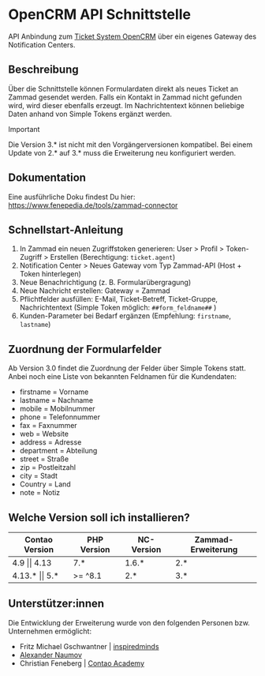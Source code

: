 # OpenCRM API Schnittstelle
API Anbindung zum [Ticket System OpenCRM](https://opencrm.com/) über ein eigenes Gateway des Notification Centers.

## Beschreibung
Über die Schnittstelle können Formulardaten direkt als neues Ticket an Zammad gesendet werden. Falls ein Kontakt in Zammad nicht gefunden wird, wird dieser ebenfalls erzeugt. Im Nachrichtentext können beliebige Daten anhand von Simple Tokens ergänzt werden.

> [!IMPORTANT]  
> Die Version 3.* ist nicht mit den Vorgängerversionen kompatibel. Bei einem Update von 2.* auf 3.* muss die Erweiterung neu konfiguriert werden.

## Dokumentation
Eine ausführliche Doku findest Du hier: https://www.fenepedia.de/tools/zammad-connector

## Schnellstart-Anleitung
1. In Zammad ein neuen Zugriffstoken generieren: User > Profil > Token-Zugriff > Erstellen (Berechtigung: `ticket.agent`)
2. Notification Center > Neues Gateway vom Typ Zammad-API (Host + Token hinterlegen)
3. Neue Benachrichtigung (z. B. Formularübergragung)
4. Neue Nachricht erstellen: Gateway = Zammad
5. Pflichtfelder ausfüllen: E-Mail, Ticket-Betreff, Ticket-Gruppe, Nachrichtentext (Simple Token möglich: `##form_feldname##` )
6. Kunden-Parameter bei Bedarf ergänzen (Empfehlung: `firstname`, `lastname`)

## Zuordnung der Formularfelder
Ab Version 3.0 findet die Zuordnung der Felder über Simple Tokens statt. Anbei noch eine Liste von bekannten Feldnamen für die Kundendaten:
* firstname = Vorname
* lastname = Nachname
* mobile = Mobilnummer
* phone = Telefonnummer
* fax = Faxnummer
* web = Website
* address = Adresse
* department = Abteilung
* street = Straße
* zip = Postleitzahl
* city = Stadt
* Country = Land
* note = Notiz


## Welche Version soll ich installieren?

| Contao Version  | PHP Version        | NC-Version         | Zammad-Erweiterung   |
|-----------------|--------------------|--------------------|-------------------------|
| 4.9 \|\| 4.13     | 7.*                | 1.6.*            | 2.*                   |
| 4.13.* \|\| 5.*   | \>= ^8.1           | 2.*              | 3.*                     |


## Unterstützer:innen

Die Entwicklung der Erweiterung wurde von den folgenden Personen bzw. Unternehmen ermöglicht:
- Fritz Michael Gschwantner | [inspiredminds](https://www.inspiredminds.at/)
- [Alexander Naumov](https://alexandernaumov.de/)
- Christian Feneberg | [Contao Academy](https://contao-academy.de/)

